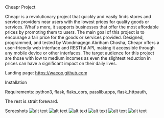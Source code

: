 Cheapr Project

Cheapr is a revolutionary project that quickly and easily finds stores and service providers near users with the lowest prices for quality goods or services. What's more, it supports businesses that offer the most affordable prices by promoting them to users. The main goal of this project is to encourage a fair price for the goods or services provided. 
Designed, programmed, and tested by Wondmagegn Abriham Chosha, Cheapr offers a user-friendly web interface and RESTful API, making it accessible through any mobile device or other interfaces. 
The target audience for this project are those with low to medium incomes as even the slightest reduction in prices can have a significant impact on their daily lives.

Landing page: https://wacoo.github.com

Installation

Requirements: python3, flask, flaks_cors, passlib.apps, flask_httpauth,

The rest is strait foreward.

Screeshots
![alt text](https://drive.google.com/file/d/10ivHjPXFVO1gni3ahx8t0hcX9lY9J5Hj/view?usp=sharing)
![alt text](https://drive.google.com/file/d/10i8azQZllkuL-KND1zyAyS3aWTHNDuxq/view?usp=sharing)
![alt text](https://drive.google.com/file/d/10hH9pImNIKa07nfAANwIop0FHjvUWSTX/view?usp=sharing)
![alt text](https://drive.google.com/file/d/10h5OdUce_XonWxkJ5lG9QtJiLMOC9oz8/view?usp=sharing)
![alt text](https://drive.google.com/file/d/10eMDkHU2NcrnT_uavozFC5XgdjekeYvE/view?usp=sharing)
![alt text](https://drive.google.com/file/d/10iOZtSrjlZcrzyyeO5PZpe9ClGxlmJTy/view?usp=sharing)